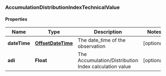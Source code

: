 
### AccumulationDistributionIndexTechnicalValue

#### Properties
Name | Type | Description | Notes
------------ | ------------- | ------------- | -------------
**dateTime** | [**OffsetDateTime**](OffsetDateTime.md) | The date_time of the observation |  [optional]
**adi** | **Float** | The Accumulation/Distribution Index calculation value |  [optional]



